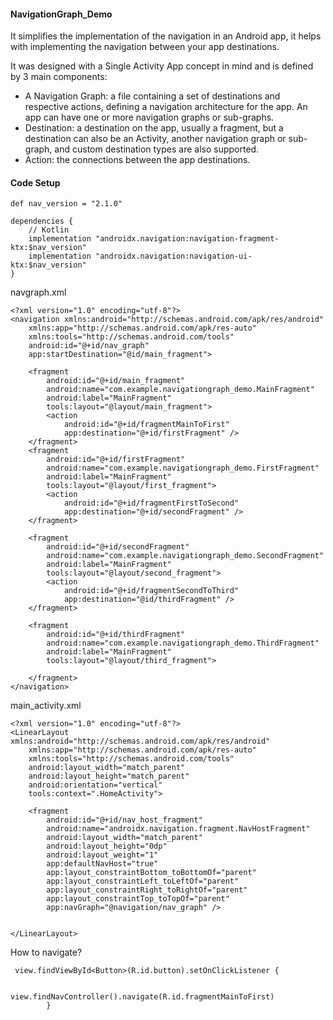 #### NavigationGraph_Demo

It simplifies the implementation of the navigation in an Android app, it helps with implementing the navigation between your app destinations.

It was designed with a Single Activity App concept in mind and is defined by 3 main components:

- A Navigation Graph: a file containing a set of destinations and respective actions, defining a navigation architecture for the app. An app can have one or more navigation graphs or sub-graphs.
- Destination: a destination on the app, usually a fragment, but a destination can also be an Activity, another navigation graph or sub-graph, and custom destination types are also supported.
- Action: the connections between the app destinations.

#### Code Setup
```
def nav_version = "2.1.0"

dependencies {
    // Kotlin
    implementation "androidx.navigation:navigation-fragment-ktx:$nav_version"
    implementation "androidx.navigation:navigation-ui-ktx:$nav_version"
}

```
navgraph.xml

```
<?xml version="1.0" encoding="utf-8"?>
<navigation xmlns:android="http://schemas.android.com/apk/res/android"
    xmlns:app="http://schemas.android.com/apk/res-auto"
    xmlns:tools="http://schemas.android.com/tools"
    android:id="@+id/nav_graph"
    app:startDestination="@id/main_fragment">

    <fragment
        android:id="@+id/main_fragment"
        android:name="com.example.navigationgraph_demo.MainFragment"
        android:label="MainFragment"
        tools:layout="@layout/main_fragment">
        <action
            android:id="@+id/fragmentMainToFirst"
            app:destination="@+id/firstFragment" />
    </fragment>
    <fragment
        android:id="@+id/firstFragment"
        android:name="com.example.navigationgraph_demo.FirstFragment"
        android:label="MainFragment"
        tools:layout="@layout/first_fragment">
        <action
            android:id="@+id/fragmentFirstToSecond"
            app:destination="@+id/secondFragment" />
    </fragment>

    <fragment
        android:id="@+id/secondFragment"
        android:name="com.example.navigationgraph_demo.SecondFragment"
        android:label="MainFragment"
        tools:layout="@layout/second_fragment">
        <action
            android:id="@+id/fragmentSecondToThird"
            app:destination="@id/thirdFragment" />
    </fragment>

    <fragment
        android:id="@+id/thirdFragment"
        android:name="com.example.navigationgraph_demo.ThirdFragment"
        android:label="MainFragment"
        tools:layout="@layout/third_fragment">

    </fragment>
</navigation>
```

main_activity.xml

```
<?xml version="1.0" encoding="utf-8"?>
<LinearLayout xmlns:android="http://schemas.android.com/apk/res/android"
    xmlns:app="http://schemas.android.com/apk/res-auto"
    xmlns:tools="http://schemas.android.com/tools"
    android:layout_width="match_parent"
    android:layout_height="match_parent"
    android:orientation="vertical"
    tools:context=".HomeActivity">

    <fragment
        android:id="@+id/nav_host_fragment"
        android:name="androidx.navigation.fragment.NavHostFragment"
        android:layout_width="match_parent"
        android:layout_height="0dp"
        android:layout_weight="1"
        app:defaultNavHost="true"
        app:layout_constraintBottom_toBottomOf="parent"
        app:layout_constraintLeft_toLeftOf="parent"
        app:layout_constraintRight_toRightOf="parent"
        app:layout_constraintTop_toTopOf="parent"
        app:navGraph="@navigation/nav_graph" />


</LinearLayout>
```

How to navigate?

```
 view.findViewById<Button>(R.id.button).setOnClickListener {

            view.findNavController().navigate(R.id.fragmentMainToFirst)
        }
```
